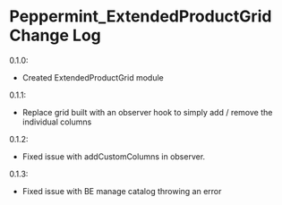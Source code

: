 Peppermint_ExtendedProductGrid Change Log
=======================
0.1.0:
- Created ExtendedProductGrid module

0.1.1:
- Replace grid built with an observer hook to simply add / remove the individual columns

0.1.2:
- Fixed issue with addCustomColumns in observer.

0.1.3:
- Fixed issue with BE manage catalog throwing an error
